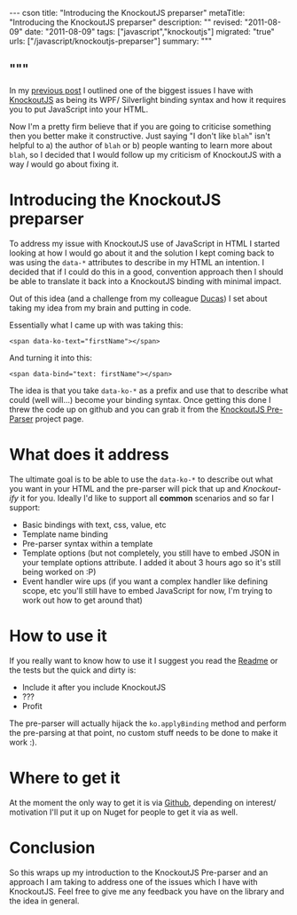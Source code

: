 --- cson
title: "Introducing the KnockoutJS preparser"
metaTitle: "Introducing the KnockoutJS preparser"
description: ""
revised: "2011-08-09"
date: "2011-08-09"
tags: ["javascript","knockoutjs"]
migrated: "true"
urls: ["/javascript/knockoutjs-preparser"]
summary: """

"""
---
In my [previous post][1] I outlined one of the biggest issues I have with [KnockoutJS][2] as being its WPF/ Silverlight binding syntax and how it requires you to put JavaScript into your HTML.

Now I'm a pretty firm believe that if you are going to criticise something then you better make it constructive. Just saying "I don't like `blah`" isn't helpful to a) the author of `blah` or b) people wanting to learn more about `blah`, so I decided that I would follow up my criticism of KnockoutJS with a way *I* would go about fixing it.

# Introducing the KnockoutJS preparser

To address my issue with KnockoutJS use of JavaScript in HTML I started looking at how I would go about it and the solution I kept coming back to was using the `data-*` attributes to describe in my HTML an intention. I decided that if I could do this in a good, convention approach then I should be able to translate it back into a KnockoutJS binding with minimal impact.

Out of this idea (and a challenge from my colleague [Ducas][3]) I set about taking my idea from my brain and putting in code.

Essentially what I came up with was taking this:

    <span data-ko-text="firstName"></span>

And turning it into this:

    <span data-bind="text: firstName"></span>

The idea is that you take `data-ko-*` as a prefix and use that to describe what could (well will...) become your binding syntax. Once getting this done I threw the code up on github and you can grab it from the [KnockoutJS Pre-Parser][4] project page.

# What does it address

The ultimate goal is to be able to use the `data-ko-*` to describe out what you want in your HTML and the pre-parser will pick that up and *Knockout-ify* it for you. Ideally I'd like to support all **common** scenarios and so far I support:

* Basic bindings with text, css, value, etc
* Template name binding
* Pre-parser syntax within a template
* Template options (but not completely, you still have to embed JSON in your template options attribute. I added it about 3 hours ago so it's still being worked on :P)
* Event handler wire ups (if you want a complex handler like defining scope, etc you'll still have to embed JavaScript for now, I'm trying to work out how to get around that)

# How to use it

If you really want to know how to use it I suggest you read the [Readme][5] or the tests but the quick and dirty is:

* Include it after you include KnockoutJS
* ???
* Profit

The pre-parser will actually hijack the `ko.applyBinding` method and perform the pre-parsing at that point, no custom stuff needs to be done to make it work :).

# Where to get it

At the moment the only way to get it is via [Github][6], depending on interest/ motivation I'll put it up on Nuget for people to get it via as well.

# Conclusion

So this wraps up my introduction to the KnockoutJS Pre-parser and an approach I am taking to address one of the issues which I have with KnockoutJS. Feel free to give me any feedback you have on the library and the idea in general.


  [1]: /javascript/why-i-don-t-like-knockoutjs
  [2]: http://knockoutjs.com
  [3]: http://duc.as
  [4]: https://github.com/aaronpowell/KnockoutJS-Pre-parser
  [5]: https://github.com/aaronpowell/KnockoutJS-Pre-parser/blob/master/README.md
  [6]: https://github.com/aaronpowell/KnockoutJS-Pre-parser